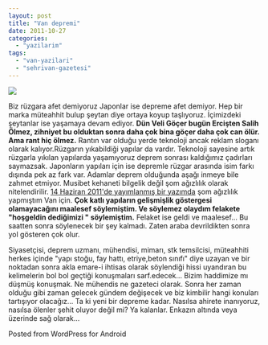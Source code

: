 ```yaml
---
layout: post
title: "Van depremi"
date: 2011-10-27
categories: 
  - "yazilarim"
tags: 
  - "van-yazilari"
  - "sehrivan-gazetesi"
---
```


![](/images/509120111025062550404.jpg)

Biz rüzgara afet demiyoruz Japonlar ise depreme afet demiyor. Hep bir marka müteahhit bulup şeytan diye ortaya koyup taşlıyoruz. İçimizdeki şeytanlar ise yaşamaya devam ediyor. **Dün Veli Göçer bugün Ercişten Salih Ölmez, zihniyet bu olduktan sonra daha çok bina göçer daha çok can ölür. Ama rant hiç ölmez.** Rantın var olduğu yerde teknoloji ancak reklam sloganı olarak kalıyor.Rüzgarın yıkabildiği yapılar da vardır. Teknoloji sayesine artık rüzgarla yıkılan yapılarda yaşamıyoruz deprem sonrası kaldığımız çadırları saymazsak. Japonların yapıları için ise depremle rüzgar arasında isim farkı dışında pek az fark var. Adamlar deprem olduğunda aşağı inmeye bile zahmet etmiyor. Musibet kehaneti bilgelik değil şom ağızlılık olarak nitelendirilir. [14 Haziran 2011'de yayımlanmış bir yazımda](http://suatatan.wordpress.com/2011/06/14/van-sehir-olmadan-buyuksehir-olmayi-dusunmek/) şom ağızlılık yapmıştım Van için. **Çok katlı yapıların gelişmişlik göstergesi olamayacağını maalesef söylemiştim. Ve söylemez olaydım felakete "hoşgeldin dediğimizi " söylemiştim.** Felaket ise geldi ve maalesef... Bu saatten sonra söylenecek bir şey kalmadı. Zaten araba devrildikten sonra yol gösteren çok olur.

Siyasetçisi, deprem uzmanı, mühendisi, mimarı, stk temsilcisi, müteahhiti herkes içinde "yapı stoğu, fay hattı, etriye,beton sınıfı" diye uzayan ve bir noktadan sonra akla emare-i ihtisas olarak söylendiği hissi uyandıran bu kelimelerin bol bol geçtiği konuşmaları sarf.edecek... Bizim haddimize mı düşmüş konuşmak. Ne mühendis ne gazeteci olarak. Sonra her zaman olduğu gibi zaman gelecek gündem değişecek ve biz kimbilir hangi konuları tartışıyor olacağız... Ta ki yeni bir depreme kadar. Nasılsa ahirete inanıyoruz, nasılsa ölenler şehit oluyor değil mi? Ya kalanlar. Enkazın altında veya üzerinde sağ olarak...

Posted from WordPress for Android
